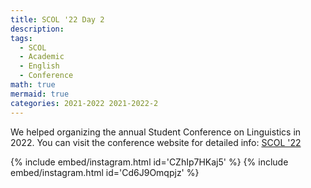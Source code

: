 ```yaml
---
title: SCOL '22 Day 2
description:
tags:
  - SCOL
  - Academic
  - English
  - Conference
math: true
mermaid: true
categories: 2021-2022 2021-2022-2
---
```


We helped organizing the annual Student Conference on Linguistics in 2022. You can visit the conference website for detailed info: [SCOL '22](https://scol.bogazici.edu.tr/scol22)

{% include embed/instagram.html id='CZhIp7HKaj5' %}
{% include embed/instagram.html id='Cd6J9Omqpjz' %}